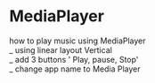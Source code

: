 # MediaPlayer

how to play music using MediaPlayer <br> 
_ using linear layout Vertical <br> 
_ add 3 buttons ' Play, pause, Stop'<br> 
_ change app name to Media Player<br> 

